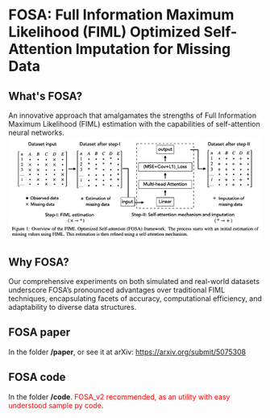 # FOSA: Full Information Maximum Likelihood (FIML) Optimized Self-Attention Imputation for Missing Data

## What's FOSA?
An innovative approach that amalgamates the strengths of Full Information Maximum Likelihood (FIML) estimation with the capabilities of self-attention neural networks. 
![FOSA Framework](Fig/FOSA_framework.png)

## Why FOSA?
Our comprehensive experiments on both simulated and real-world datasets underscore FOSA’s pronounced advantages over traditional FIML techniques, encapsulating facets of accuracy, computational efficiency, and adaptability to diverse data structures.

## FOSA paper
In the folder **/paper**, or see it at arXiv: [https://arxiv.org/submit/5075308
](https://arxiv.org/abs/2308.12388)
## FOSA code
In the folder **/code**. 
<span style="color: red; ">FOSA_v2 recommended, as an utility with easy understood sample py code</span>.
